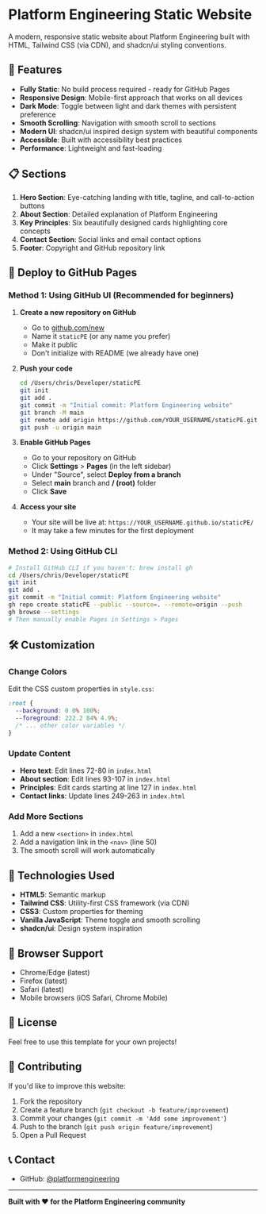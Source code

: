 # Platform Engineering Static Website

A modern, responsive static website about Platform Engineering built with HTML, Tailwind CSS (via CDN), and shadcn/ui styling conventions.

## 🌟 Features

- **Fully Static**: No build process required - ready for GitHub Pages
- **Responsive Design**: Mobile-first approach that works on all devices
- **Dark Mode**: Toggle between light and dark themes with persistent preference
- **Smooth Scrolling**: Navigation with smooth scroll to sections
- **Modern UI**: shadcn/ui inspired design system with beautiful components
- **Accessible**: Built with accessibility best practices
- **Performance**: Lightweight and fast-loading

## 📋 Sections

1. **Hero Section**: Eye-catching landing with title, tagline, and call-to-action buttons
2. **About Section**: Detailed explanation of Platform Engineering
3. **Key Principles**: Six beautifully designed cards highlighting core concepts
4. **Contact Section**: Social links and email contact options
5. **Footer**: Copyright and GitHub repository link

## 🚀 Deploy to GitHub Pages

### Method 1: Using GitHub UI (Recommended for beginners)

1. **Create a new repository on GitHub**
   - Go to [github.com/new](https://github.com/new)
   - Name it `staticPE` (or any name you prefer)
   - Make it public
   - Don't initialize with README (we already have one)

2. **Push your code**
   ```bash
   cd /Users/chris/Developer/staticPE
   git init
   git add .
   git commit -m "Initial commit: Platform Engineering website"
   git branch -M main
   git remote add origin https://github.com/YOUR_USERNAME/staticPE.git
   git push -u origin main
   ```

3. **Enable GitHub Pages**
   - Go to your repository on GitHub
   - Click **Settings** > **Pages** (in the left sidebar)
   - Under "Source", select **Deploy from a branch**
   - Select **main** branch and **/ (root)** folder
   - Click **Save**

4. **Access your site**
   - Your site will be live at: `https://YOUR_USERNAME.github.io/staticPE/`
   - It may take a few minutes for the first deployment

### Method 2: Using GitHub CLI

```bash
# Install GitHub CLI if you haven't: brew install gh
cd /Users/chris/Developer/staticPE
git init
git add .
git commit -m "Initial commit: Platform Engineering website"
gh repo create staticPE --public --source=. --remote=origin --push
gh browse --settings
# Then manually enable Pages in Settings > Pages
```

## 🛠️ Customization

### Change Colors

Edit the CSS custom properties in `style.css`:

```css
:root {
  --background: 0 0% 100%;
  --foreground: 222.2 84% 4.9%;
  /* ... other color variables */
}
```

### Update Content

- **Hero text**: Edit lines 72-80 in `index.html`
- **About section**: Edit lines 93-107 in `index.html`
- **Principles**: Edit cards starting at line 127 in `index.html`
- **Contact links**: Update lines 249-263 in `index.html`

### Add More Sections

1. Add a new `<section>` in `index.html`
2. Add a navigation link in the `<nav>` (line 50)
3. The smooth scroll will work automatically

## 🎨 Technologies Used

- **HTML5**: Semantic markup
- **Tailwind CSS**: Utility-first CSS framework (via CDN)
- **CSS3**: Custom properties for theming
- **Vanilla JavaScript**: Theme toggle and smooth scrolling
- **shadcn/ui**: Design system inspiration

## 📱 Browser Support

- Chrome/Edge (latest)
- Firefox (latest)
- Safari (latest)
- Mobile browsers (iOS Safari, Chrome Mobile)

## 📄 License

Feel free to use this template for your own projects!

## 🤝 Contributing

If you'd like to improve this website:

1. Fork the repository
2. Create a feature branch (`git checkout -b feature/improvement`)
3. Commit your changes (`git commit -m 'Add some improvement'`)
4. Push to the branch (`git push origin feature/improvement`)
5. Open a Pull Request

## 📞 Contact

- GitHub: [@platformengineering](https://github.com/cvs79/platformengineering)

---

**Built with ❤️ for the Platform Engineering community**
